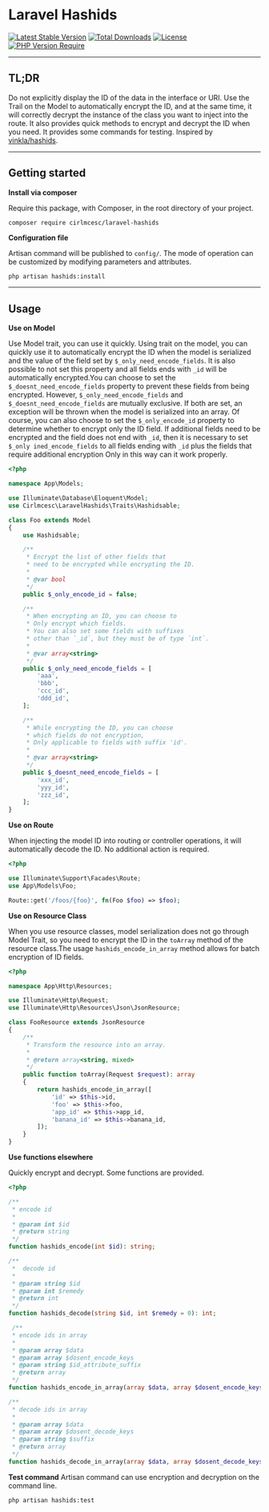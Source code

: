 # Laravel Hashids

[![Latest Stable Version](http://poser.pugx.org/cirlmcesc/laravel-hashids/v)](https://packagist.org/packages/cirlmcesc/laravel-hashids) [![Total Downloads](http://poser.pugx.org/cirlmcesc/laravel-hashids/downloads)](https://packagist.org/packages/cirlmcesc/laravel-hashids) [![License](http://poser.pugx.org/cirlmcesc/laravel-hashids/license)](https://packagist.org/packages/cirlmcesc/laravel-hashids) [![PHP Version Require](http://poser.pugx.org/cirlmcesc/laravel-hashids/require/php)](https://packagist.org/packages/cirlmcesc/laravel-hashids)

---

## TL;DR

Do not explicitly display the ID of the data in the interface or URI. Use the Trail on the Model to automatically encrypt the ID, and at the same time, it will correctly decrypt the instance of the class you want to inject into the route. It also provides quick methods to encrypt and decrypt the ID when you need. It provides some commands for testing. Inspired by [vinkla/hashids](https://github.com/vinkla/hashids).

---

## Getting started

**Install via composer**

Require this package, with Composer, in the root directory of your project.

```bash
composer require cirlmcesc/laravel-hashids
```

**Configuration file**

Artisan command will be published to `config/`. The mode of operation can be customized by modifying parameters and attributes.

```shell
php artisan hashids:install
```

---

## Usage

**Use on Model**

Use Model trait, you can use it quickly. Using trait on the model, you can quickly use it to automatically encrypt the ID when the model is serialized and the value of the field set by ```$_only_need_encode_fields```. It is also possible to not set this property and all fields ends with ```_id``` will be automatically encrypted.You can choose to set the ```$_doesnt_need_encode_fields``` property to prevent these fields from being encrypted. However, ``` $_only_need_encode_fields ``` and ``` $_doesnt_need_encode_fields ``` are mutually exclusive. If both are set, an exception will be thrown when the model is serialized into an array. Of course, you can also choose to set the ```$_only_encode_id``` property to determine whether to encrypt only the ID field. If additional fields need to be encrypted and the field does not end with ```_id```, then it is necessary to set ```$_only ined_encode_fields``` to all fields ending with ```_id``` plus the fields that require additional encryption Only in this way can it work properly.

```php
<?php

namespace App\Models;

use Illuminate\Database\Eloquent\Model;
use Cirlmcesc\LaravelHashids\Traits\Hashidsable;

class Foo extends Model
{
    use Hashidsable;

    /**
     * Encrypt the list of other fields that 
     * need to be encrypted while encrypting the ID.
     *
     * @var bool
     */
    public $_only_encode_id = false;

    /**
     * When encrypting an ID, you can choose to
     * Only encrypt which fields.
     * You can also set some fields with suffixes 
     * other than `_id`, but they must be of type `int`.
     *
     * @var array<string>
     */
    public $_only_need_encode_fields = [
        'aaa',
        'bbb',
        'ccc_id',
        'ddd_id',
    ];

    /**
     * While encrypting the ID, you can choose 
     * which fields do not encryption,
     * Only applicable to fields with suffix 'id'.
     *
     * @var array<string>
     */
    public $_doesnt_need_encode_fields = [
        'xxx_id',
        'yyy_id',
        'zzz_id',
    ];
}
```

**Use on Route**

When injecting the model ID into routing or controller operations, it will automatically decode the ID. No additional action is required.

```php
<?php

use Illuminate\Support\Facades\Route;
use App\Models\Foo;

Route::get('/foos/{foo}', fn(Foo $foo) => $foo);

```

**Use on Resource Class**

When you use resource classes, model serialization does not go through Model Trait, so you need to encrypt the ID in the ```toArray``` method of the resource class.The usage ```hashids_encode_in_array``` method allows for batch encryption of ID fields.

```php
<?php

namespace App\Http\Resources;

use Illuminate\Http\Request;
use Illuminate\Http\Resources\Json\JsonResource;

class FooResource extends JsonResource
{
    /**
     * Transform the resource into an array.
     *
     * @return array<string, mixed>
     */
    public function toArray(Request $request): array
    {
        return hashids_encode_in_array([
            'id' => $this->id,
            'foo' => $this->foo,
            'app_id' => $this->app_id,
            'banana_id' => $this->banana_id,
        ]);
    }
}

```

**Use functions elsewhere**

Quickly encrypt and decrypt. Some functions are provided.

```php
<?php

/**
 * encode id
 *
 * @param int $id
 * @return string
 */
function hashids_encode(int $id): string;

/**
 *  decode id
 *
 * @param string $id
 * @param int $remedy 
 * @return int
 */
function hashids_decode(string $id, int $remedy = 0): int;

 /**
 * encode ids in array
 *
 * @param array $data
 * @param array $dosent_encode_keys
 * @param string $id_attribute_suffix
 * @return array
 */
function hashids_encode_in_array(array $data, array $dosent_encode_keys = [], string $suffix = '_id'): array;

/**
 * decode ids in array
 *
 * @param array $data
 * @param array $dosent_decode_keys
 * @param string $suffix
 * @return array
 */
function hashids_decode_in_array(array $data, array $dosent_decode_keys = [], string $suffix = '_id'): array;

```

**Test command**
Artisan command can use encryption and decryption on the command line.

```shell
php artisan hashids:test
```
